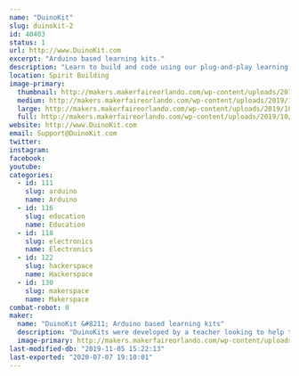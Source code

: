 ```yaml
---
name: "DuinoKit"
slug: duinokit-2
id: 40403
status: 1
url: http://www.DuinoKit.com
excerpt: "Arduino based learning kits."
description: "Learn to build and code using our plug-and-play learning kits.  No soldering or breadboarding."
location: Spirit Building
image-primary:
  thumbnail: http://makers.makerfaireorlando.com/wp-content/uploads/2019/10/Avatar-Kit-150x150.png
  medium: http://makers.makerfaireorlando.com/wp-content/uploads/2019/10/Avatar-Kit-262x300.png
  large: http://makers.makerfaireorlando.com/wp-content/uploads/2019/10/Avatar-Kit-895x1024.png
  full: http://makers.makerfaireorlando.com/wp-content/uploads/2019/10/Avatar-Kit.png
website: http://www.DuinoKit.com
email: Support@DuinoKit.com
twitter: 
instagram: 
facebook: 
youtube: 
categories:
  - id: 111
    slug: arduino
    name: Arduino
  - id: 116
    slug: education
    name: Education
  - id: 118
    slug: electronics
    name: Electronics
  - id: 122
    slug: hackerspace
    name: Hackerspace
  - id: 130
    slug: makerspace
    name: Makerspace
combat-robot: 0
maker:
  name: "DuinoKit &#8211; Arduino based learning kits"
  description: "DuinoKits were developed by a teacher looking to help teach kids about electronics and coding using Arduino."
  image-primary: http://makers.makerfaireorlando.com/wp-content/uploads/2019/10/DK-Avatar.jpg
last-modified-db: "2019-11-05 15:22:13"
last-exported: "2020-07-07 19:10:01"
---
```

